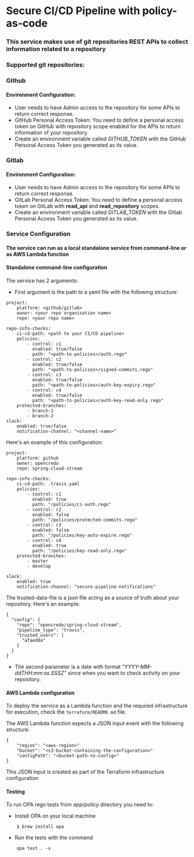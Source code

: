 # Secure CI/CD Pipeline with policy-as-code
### This service makes use of git repositories REST APIs to collect information related to a repository

### Supported git repositories:

### Github
#### Environment Configuration:
  - User needs to have Admin access to the repository for some APIs to return correct response.
  - GitHub Personal Access Token: You need to define a personal access token on GitHub with repository scope enabled for the APIs to return information of your repository.
  - Create an environment variable called *GITHUB_TOKEN* with the GitHub Personal Access Token you generated as its value.

### Gitlab
#### Environment Configuration:
- User needs to have Admin access to the repository for some APIs to return correct response.
- GitLab Personal Access Token: You need to define a personal access token on GitLab with **read_api** and **read_repository** scopes.
- Create an environment variable called *GITLAB_TOKEN* with the Gitlab Personal Access Token you generated as its value.


### Service Configuration
#### The service can run as a local standalone service from command-line or as AWS Lambda function

#### Standalone command-line configuration
The service has 2 arguments:  
- First argument is the path to a yaml file with the following structure:  

````
project:
    platform: <github/gitlab>
    owner: <your repo organisation name>
    repo: <your repo name>

repo-info-checks:
    ci-cd-path: <path to your CI/CD pipeline>
    policies:
        - control: c1
          enabled: true/false
          path: "<path-to-policies>/auth.rego"
        - control: c2
          enabled: true/false
          path: "<path-to-policies>/signed-commits.rego"
        - control: c3
          enabled: true/false
          path: "<path-to-policies>/auth-key-expiry.rego"
        - control: c4
          enabled: true/false
          path: "<path-to-policies>/auth-key-read-only.rego"
    protected-branches:
        - branch-1
        - branch-2
slack:
    enabled: true/false
    notification-channel: "<channel-name>"
````

Here's an example of this configuration:
````
project:
    platform: github
    owner: opencredo
    repo: spring-cloud-stream

repo-info-checks:
    ci-cd-path: .travis.yaml
    policies:
        - control: c1
          enabled: true
          path: "/policies/ci-auth.rego"
        - control: c2
          enabled: false
          path: "/policies/protected-commits.rego"
        - control: c3
          enabled: false
          path: "/policies/key-auto-expire.rego"
        - control: c4
          enabled: true
          path: "/policies/key-read-only.rego"
    protected-branches:
        - master
        - develop

slack:
    enabled: true
    notification-channel: "secure-pipeline-notifications"

````

The trusted-data-file is a json file acting as a source of truth about your repository. 
Here's an example: 

````
{
  "config": {
    "repo": "opencredo/spring-cloud-stream",
    "pipeline_type": "travis",
    "trusted_users": [
      "afaedda"
    ]
  }
}

````

- The second parameter is a date with format *"YYYY-MM-ddTHH:mm:ss.SSSZ"* since when you want to check activity on your repository.

#### AWS Lambda configuration

To deploy the service as a Lambda function and the required infrastructure for execution, check the `terraform/README.md` file.

The AWS Lambda function expects a JSON input event with the following structure:

````
{
    "region": "<aws-region>"
    "bucket": "<s3-bucket-containing-the-configuration>"
    "configPath": "<bucket-path-to-config>"
}
````

This JSON input is created as part of the Terraform infrastructure configuration

#### Testing

To run OPA rego tests from *app/policy* directory you need to: 
- Install OPA on your local machine  
````
    $ brew install opa 
````
 - Run the tests with the command
````
    opa test . -v
````